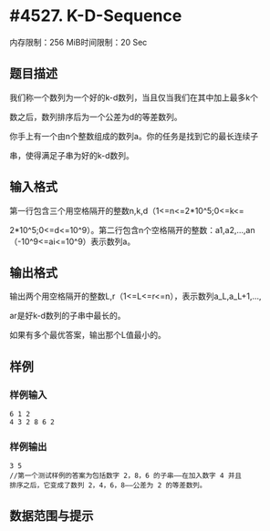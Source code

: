 # #4527. K-D-Sequence

内存限制：256 MiB时间限制：20 Sec

## 题目描述

我们称一个数列为一个好的k-d数列，当且仅当我们在其中加上最多k个

数之后，数列排序后为一个公差为d的等差数列。

你手上有一个由n个整数组成的数列a。你的任务是找到它的最长连续子

串，使得满足子串为好的k-d数列。

## 输入格式

第一行包含三个用空格隔开的整数n,k,d（1<=n<=2*10^5;0<=k<=

2*10^5;0<=d<=10^9）。第二行包含n个空格隔开的整数：a1,a2,...,an（-10^9<=ai<=10^9）表示数列a。

## 输出格式

输出两个用空格隔开的整数L,r（1<=L<=r<=n），表示数列a_L,a_L+1,...,

ar是好k-d数列的子串中最长的。

如果有多个最优答案，输出那个L值最小的。

## 样例

### 样例输入

    
    6 1 2
    4 3 2 8 6 2
    

### 样例输出

    
    3 5
    //第一个测试样例的答案为包括数字 2，8，6 的子串——在加入数字 4 并且
    排序之后，它变成了数列 2，4，6，8——公差为 2 的等差数列。
    

## 数据范围与提示
